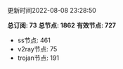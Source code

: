 更新时间2022-08-08 23:28:50

**总订阅: 73**
**总节点: 1862**
**有效节点: 727**
- ss节点: 461
- v2ray节点: 75
- trojan节点: 191
